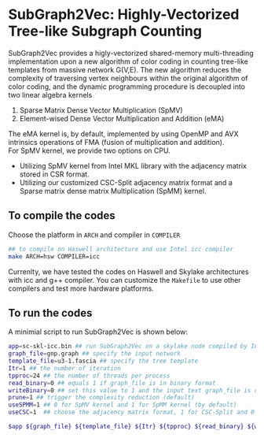 # SubGraph2Vec: Highly-Vectorized Tree-like Subgraph Counting   

SubGraph2Vec provides a higly-vectorized shared-memory multi-threading implementation upon a new 
algorithm of color coding in counting tree-like templates from massive network G(V,E). The new algorithm 
reduces the complexity of traversing vertex neighbours within the original algorithm of color coding, and 
the dynamic programming procedure is decoupled into two linear algebra kernels

1. Sparse Matrix Dense Vector Multiplication (SpMV)
2. Element-wised Dense Vector Multiplication and Addition (eMA)  

The eMA kernel is, by default, implemented by using OpenMP and AVX intrinsics operations of FMA (fusion of multiplication and addition).   
For SpMV kernel, we provide two options on CPU.

- Utilizing SpMV kernel from Intel MKL library with the adjacency matrix stored in CSR format.
- Utilizing our customized CSC-Split adjacency matrix format and a Sparse matrix dense matrix Multiplication (SpMM) kernel. 

## To compile the codes

Choose the platform in `ARCH` and compiler in `COMPILER` 

```bash
## to compile on Haswell architecture and use Intel icc compiler
make ARCH=hsw COMPILER=icc
```

Currenlty, we have tested the codes on Haswell and Skylake architectures with icc and g++ compiler. You can customize the 
`Makefile` to use other compilers and test more hardware platforms.

## To run the codes

A minimial script to run SubGraph2Vec is shown below:

```bash
app=sc-skl-icc.bin ## run SubGraph2Vec on a skylake node compiled by Intel icc
graph_file=gnp.graph ## specify the input network
template_file=u3-1.fascia ## specify the tree template
Itr=1 ## the number of iteration 
tpproc=24 ## the number of threads per process
read_binary=0 ## equals 1 if graph_file is in binary format
writeBinary=0 ## set this value to 1 and the input text graph_file is output in a binary file 
prune=1 ## trigger the complexity reduction (default)
useSPMM=1 ## 0 for SpMV kernel and 1 for SpMM kernel (by default) 
useCSC=1  ## choose the adjacency matrix format, 1 for CSC-Split and 0 for CSR

$app ${graph_file} ${template_file} ${Itr} ${tpproc} ${read_binary} ${writeBinary} ${prune} ${useSPMM}
```






